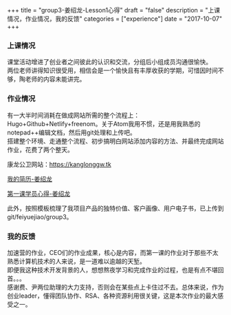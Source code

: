 +++
title = "group3-姜绍龙-Lesson1心得"
draft = "false"
description = "上课情况，作业情况，我的反馈"
categories = ["experience"]
date = "2017-10-07"
+++

### 上课情况

课堂活动增进了创业者之间彼此的认识和交流，分组后小组成员沟通很愉快。<br/>
两位老师讲得知识很受用，相信会是一个愉快且有丰厚收获的学期，可惜因时间不够，陶老师的内容未能讲完。


### 作业情况

有一大半时间消耗在做成网站所需的整个流程上：Hugo+Github+Netlify+freenom。关于Atom我用不惯，还是用我熟悉的notepad++编辑文档，然后用git处理和上传吧。<br/>
搭建整个环境、走通整个流程、初步搞明白网站添加内容的方法、并最终完成网站作业，花费了两个整天。<br/>
<p>康龙公卫网站：<a href="https://kanglonggw.tk">https://kanglonggw.tk</a></p>
<p><a href="http://x-camp.tk/post/goup3/group3-shaolong98-resume/">我的简历-姜绍龙</a></p>
<p><a href="http://x-camp.tk/post/goup3/group3-shaolong98-feel/">第一课学员心得-姜绍龙</a></p>

此外，按照模板梳理了我项目产品的独特价值、客户画像、用户电子书，已上传到git/feiyuejiao/group3。


### 我的反馈

加速营的作业，CEO们的作业成果，核心是内容，而第一课的作业对于那些不太熟悉计算机技术的人来说，是一道难以逾越的天堑。<br/>
即便我这种技术开发背景的人，想想熬夜学习和完成作业的过程，也是有点不堪回首。。。<br/>
感谢费、尹两位助理的大力支持，否则会在某些点上卡住过不去。总体来说，作为创业leader，懂得团队协作、RSA、各种资源利用很关键，这是本次作业的最大感受之一。
